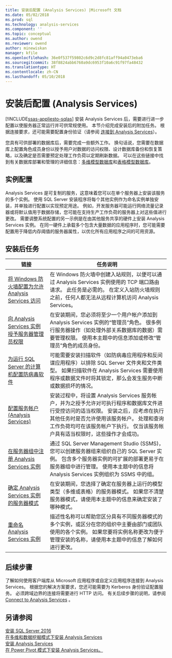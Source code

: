```yaml
---
title: 安装后配置 (Analysis Services) |Microsoft 文档
ms.date: 05/02/2018
ms.prod: sql
ms.technology: analysis-services
ms.component: ''
ms.topic: conceptual
ms.author: owend
ms.reviewer: owend
author: minewiskan
manager: kfile
ms.openlocfilehash: 36e0f537f59802c6d9c2d8fc81aff94a0473eba6
ms.sourcegitcommit: 38f8824abb6760a9dc6953f10a6c91f97fa48432
ms.translationtype: HT
ms.contentlocale: zh-CN
ms.lasthandoff: 05/10/2018
---
```

# <a name="post-install-configuration-analysis-services"></a>安装后配置 (Analysis Services)
[!INCLUDE[ssas-appliesto-sqlas](../../includes/ssas-appliesto-sqlas.md)]
  安装 Analysis Services 后，需要进行进一步配置以使服务器正常运行并可供常规使用。 本节介绍完成安装后的附加任务。 根据连接要求，还可能需要配置身份验证（请参阅 [连接到 Analysis Services](../../analysis-services/instances/connect-to-analysis-services.md)）。  
  
 您具有可供部署的数据库后，需要完成一些额外工作。 换句话说，您需要在数据库上配置角色成员身份以授予用户对数据的访问权限、设计数据库备份和恢复策略，以及确定是否需要预定处理工作负荷以定期刷新数据。 可以在这些链接中找到有关数据库部署和管理的详细信息：[多维模型数据库](../../analysis-services/multidimensional-models/multidimensional-model-databases-ssas.md)和[表格模型数据库](../../analysis-services/tabular-models/tabular-model-databases-ssas-tabular.md)。  
  
## <a name="instance-configuration"></a>实例配置  
 Analysis Services 是可复制的服务，这意味着您可以在单个服务器上安装该服务的多个实例。 使用 SQL Server 安装程序将每个其他实例作为命名实例单独安装，并单独进行配置以实现预定用途。 例如，开发服务器可能运行网络流量记录器或将默认值用于数据存储，您可能在支持生产工作负荷的服务器上对这些值进行更改。 需要调整系统配置的另一示例是在由其他服务共享的硬件上安装 Analysis Services 实例。 在同一硬件上承载多个包含大量数据的应用程序时，您可能需要配置用于降低内存阈值的服务器属性，以优化所有应用程序之间的可用资源。  
  
## <a name="post-installation-tasks"></a>安装后任务  
  
|链接|任务说明|  
|----------|----------------------|  
|[将 Windows 防火墙配置为允许 Analysis Services 访问](../../analysis-services/instances/configure-the-windows-firewall-to-allow-analysis-services-access.md)|在 Windows 防火墙中创建入站规则，以便可以通过 Analysis Services 实例使用的 TCP 端口路由请求。 此任务是必需的。 在定义入站防火墙规则之前，任何人都无法从远程计算机访问 Analysis Services。|  
|[向 Analysis Services 实例授予服务器管理员权限](../../analysis-services/instances/grant-server-admin-rights-to-an-analysis-services-instance.md)|在安装期间，您必须将至少一个用户帐户添加到 Analysis Services 实例的“管理员”角色。 很多例行服务器操作（如处理外部关系数据库的数据）需要管理权限。 使用本主题中的信息添加或修改“管理员”角色的成员身份。|
|[为运行 SQL Server 的计算机配置防病毒软件](https://support.microsoft.com/kb/309422) |可能需要安装扫描软件（如防病毒应用程序和反间谍应用程序）以排除 SQL Server 文件夹和文件类型。 如果扫描软件在 Analysis Services 需要使用程序或数据文件时将其锁定，那么会发生服务中断或数据损坏的情况。 |
|[配置服务帐户 (Analysis Services)](../../analysis-services/instances/configure-service-accounts-analysis-services.md)|安装过程中，将设置 Analysis Services 服务帐户，并为之授予允许对可执行程序和数据库文件进行受控访问的适当权限。 安装之后，应考虑在执行其他任务时是否允许使用该服务帐户。 处理和查询工作负荷均可在该服务帐户下执行。 仅当该服务帐户具有适当权限时，这些操作才会成功。|  
|[在服务器组中注册 Analysis Services 实例](../../analysis-services/instances/register-an-analysis-services-instance-in-a-server-group.md)|通过 SQL Server Management Studio (SSMS)，您可以创建服务器组来组织自己的 SQL Server 实例。 包含多个服务器实例的可扩展的部署更易于在服务器组中进行管理。 使用本主题中的信息将 Analysis Services 实例组织为 SSMS 中的组。|  
|[确定 Analysis Services 实例的服务器模式](../../analysis-services/instances/determine-the-server-mode-of-an-analysis-services-instance.md)|在安装期间，您选择了确定在服务器上运行的模型类型（多维或表格）的服务器模式。 如果您不清楚服务器模式，请使用本主题中的信息来确定安装了哪种模式。|  
|[重命名 Analysis Services 实例](../../analysis-services/instances/rename-an-analysis-services-instance.md)|描述性名称可以帮助您区分具有不同服务器模式的多个实例，或区分在您的组织中主要由部门或团队使用的各个实例。 如果您要将实例名称更改为便于管理安装的名称，请使用本主题中的信息了解如何进行更改。|  
  
## <a name="next-steps"></a>后续步骤  
 了解如何使用客户端库从 Microsoft 应用程序或自定义应用程序连接到 Analysis Services。 根据您的解决方案要求，您还可能需要为 Kerberos 身份验证配置服务。 必须跨域边界的连接将需要进行 HTTP 访问。 有关后续步骤的说明，请参阅 [Connect to Analysis Services](../../analysis-services/instances/connect-to-analysis-services.md) 。  
  
## <a name="see-also"></a>另请参阅  
 [安装 SQL Server 2016](../../database-engine/install-windows/installation-for-sql-server-2016.md)   
 [在多维和数据挖掘模式下安装 Analysis Services](http://msdn.microsoft.com/library/8a1f33e8-2bd6-4fb8-bd46-c86f2a067f60)   
 [安装 Analysis Services](../../analysis-services/instances/install-windows/install-analysis-services.md)   
 [在 Power Pivot 模式下安装 Analysis Services。](../../analysis-services/instances/install-windows/install-analysis-services-in-power-pivot-mode.md)  
  
  
